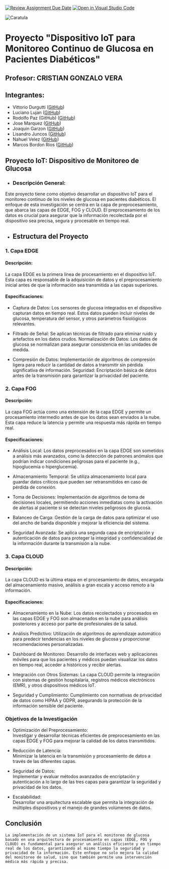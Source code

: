 [![Review Assignment Due Date](https://classroom.github.com/assets/deadline-readme-button-22041afd0340ce965d47ae6ef1cefeee28c7c493a6346c4f15d667ab976d596c.svg)](https://classroom.github.com/a/YwamQM3c)
[![Open in Visual Studio Code](https://classroom.github.com/assets/open-in-vscode-2e0aaae1b6195c2367325f4f02e2d04e9abb55f0b24a779b69b11b9e10269abc.svg)](https://classroom.github.com/online_ide?assignment_repo_id=15533872&assignment_repo_type=AssignmentRepo)

![Caratula](../capa-de-preprocesamiento-grupo-opalo/E%20Recursos/caratulaPI.png)


# Proyecto "Dispositivo IoT para Monitoreo Continuo de Glucosa en Pacientes Diabéticos"
  
  ## Profesor: CRISTIAN GONZALO VERA
  ## Integrantes:

- Vittorio Durgutti ([GitHub](https://github.com/vittoriodurigutti))
- Luciano Lujan ([GitHub](https://github.com/lucianoilujan))
- Rodolfo Paz (GitHub) ([GitHub](https://github.com/Domi74))
- Jose Marquez ([GitHub](https://github.com/marquezjose))
- Joaquin Garzon ([GitHub](https://github.com/Joacogarzonn))
- Lisandro Juncos ([GitHub](https://github.com/Lisandro-05))
- Nahuel Velez ([GitHub](https://github.com/Lucasmurua19))
- Marcos Bordon Rios ([GitHub](https://github.com/Marcos-BR-03))



## Proyecto IoT: Dispositivo de Monitoreo de Glucosa
-  ### Descripción General:  

Este proyecto tiene como objetivo desarrollar un dispositivo IoT para el monitoreo continuo de los niveles de glucosa en pacientes diabéticos. El enfoque de esta investigación se centra en la capa de preprocesamiento, que abarca las capas de EDGE, FOG y CLOUD. El preprocesamiento de los datos es crucial para asegurar que la información recolectada por el dispositivo sea precisa, segura y procesable en tiempo real.

* ## Estructura del Proyecto
### 1. Capa EDGE  
#### Descripción:  
La capa EDGE es la primera línea de procesamiento en el dispositivo IoT. Esta capa es responsable de la adquisición de datos y el preprocesamiento inicial antes de que la información sea transmitida a las capas superiores.

#### Especificaciones:

- Captura de Datos: Los sensores de glucosa integrados en el dispositivo capturan datos en tiempo real. Estos datos pueden incluir niveles de glucosa, temperatura del sensor, y otros parámetros fisiológicos relevantes.  

- Filtrado de Señal: Se aplican técnicas de filtrado para eliminar ruido y artefactos en los datos crudos.
Normalización de Datos: Los datos de glucosa se normalizan para asegurar consistencia en las unidades de medida.  

- Compresión de Datos: Implementación de algoritmos de compresión ligera para reducir la cantidad de datos a transmitir sin pérdida significativa de información.
Seguridad: Encriptación básica de datos antes de la transmisión para garantizar la privacidad del paciente.  

### 2. Capa FOG
#### Descripción:  
La capa FOG actúa como una extensión de la capa EDGE y permite un procesamiento intermedio antes de que los datos sean enviados a la nube. Esta capa reduce la latencia y permite una respuesta más rápida en tiempo real.

#### Especificaciones:

- Análisis Local: Los datos preprocesados en la capa EDGE son sometidos a análisis más avanzados, como la detección de patrones anómalos que podrían indicar condiciones peligrosas para el paciente (e.g., hipoglucemia o hiperglucemia). 

- Almacenamiento Temporal: Se utiliza almacenamiento local para guardar datos críticos que pueden ser retransmitidos en caso de pérdida de conexión.  

- Toma de Decisiones: Implementación de algoritmos de toma de decisiones locales, permitiendo acciones inmediatas como la activación de alertas al paciente si se detectan niveles peligrosos de glucosa.  

- Balanceo de Carga: Gestión de la carga de datos para optimizar el uso del ancho de banda disponible y mejorar la eficiencia del sistema.  

- Seguridad Avanzada: Se aplica una segunda capa de encriptación y autenticación de datos para proteger la integridad y confidencialidad de la información durante la transmisión a la nube.  

### 3. Capa CLOUD
#### Descripción:
La capa CLOUD es la última etapa en el procesamiento de datos, encargada del almacenamiento masivo, análisis a gran escala y acceso remoto a la información.  

#### Especificaciones:

- Almacenamiento en la Nube: Los datos recolectados y procesados en las capas EDGE y FOG son almacenados en la nube para análisis posteriores y acceso por parte de profesionales de la salud.  

- Análisis Predictivo: Utilización de algoritmos de aprendizaje automático para predecir tendencias en los niveles de glucosa y proporcionar recomendaciones personalizadas.  

- Dashboard de Monitoreo: Desarrollo de interfaces web y aplicaciones móviles para que los pacientes y médicos puedan visualizar los datos en tiempo real, acceder a históricos y recibir alertas.  

- Integración con Otros Sistemas: La capa CLOUD permite la integración con sistemas de gestión hospitalaria, registros médicos electrónicos (EMR), y otros dispositivos médicos IoT.  

- Seguridad y Cumplimiento: Cumplimiento con normativas de privacidad de datos como HIPAA y GDPR, asegurando la protección de la información sensible del paciente.  

### Objetivos de la Investigación
- Optimización del Preprocesamiento:  
 Investigar y desarrollar técnicas eficientes de preprocesamiento en las capas EDGE y FOG para mejorar la calidad de los datos transmitidos.  

- Reducción de Latencia:  
 Minimizar la latencia en la transmisión y procesamiento de datos a través de las diferentes capas.  
- Seguridad de Datos:  
 Implementar y evaluar métodos avanzados de encriptación y autenticación a lo largo de las tres capas para garantizar la seguridad y privacidad de los datos.  

- Escalabilidad:  
 Desarrollar una arquitectura escalable que permita la integración de múltiples dispositivos y el manejo de grandes volúmenes de datos.  
     
 ## **Conclusión**
    La implementación de un sistema IoT para el monitoreo de glucosa basado en una arquitectura de procesamiento en capas (EDGE, FOG y CLOUD) es fundamental para asegurar un análisis eficiente y en tiempo real de los datos, garantizando al mismo tiempo la seguridad y privacidad de la información. Este enfoque no solo mejora la calidad del monitoreo de salud, sino que también permite una intervención médica más rápida y precisa.

